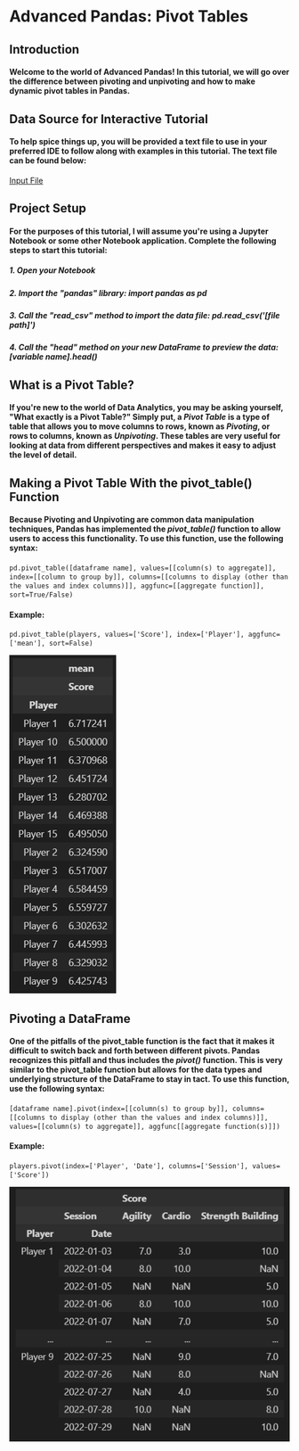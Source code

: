 # Advanced Pandas: Pivot Tables
## Introduction
#### Welcome to the world of Advanced Pandas! In this tutorial, we will go over the difference between pivoting and unpivoting and how to make dynamic pivot tables in Pandas.
## Data Source for Interactive Tutorial
#### To help spice things up, you will be provided a text file to use in your preferred IDE to follow along with examples in this tutorial. The text file can be found below:
[Input File](Files/Player-Training.zip)
## Project Setup
#### For the purposes of this tutorial, I will assume you're using a Jupyter Notebook or some other Notebook application. Complete the following steps to start this tutorial:
##### 1. Open your Notebook
##### 2. Import the "pandas" library: import pandas as pd
##### 3. Call the "read_csv" method to import the data file: pd.read_csv('[file path]')
##### 4. Call the "head" method on your new DataFrame to preview the data: [variable name].head()
## What is a Pivot Table?
#### If you're new to the world of Data Analytics, you may be asking yourself, "What exactly is a Pivot Table?" Simply put, a _Pivot Table_ is a type of table that allows you to move columns to rows, known as _Pivoting_, or rows to columns, known as _Unpivoting_. These tables are very useful for looking at data from different perspectives and makes it easy to adjust the level of detail.
## Making a Pivot Table With the pivot_table() Function
#### Because Pivoting and Unpivoting are common data manipulation techniques, Pandas has implemented the _pivot_table()_ function to allow users to access this functionality. To use this function, use the following syntax:
    pd.pivot_table([dataframe name], values=[[column(s) to aggregate]], index=[[column to group by]], columns=[[columns to display (other than the values and index columns)]], aggfunc=[[aggregate function]], sort=True/False)
#### Example:
    pd.pivot_table(players, values=['Score'], index=['Player'], aggfunc=['mean'], sort=False)
![This is an image](Pictures/players_pivottable.png)
## Pivoting a DataFrame
#### One of the pitfalls of the pivot_table function is the fact that it makes it difficult to switch back and forth between different pivots. Pandas recognizes this pitfall and thus includes the _pivot()_ function. This is very similar to the pivot_table function but allows for the data types and underlying structure of the DataFrame to stay in tact. To use this function, use the following syntax:
    [dataframe name].pivot(index=[[column(s) to group by]], columns=[[columns to display (other than the values and index columns)]], values=[[column(s) to aggregate]], aggfunc[[aggregate function(s)]])
#### Example:
    players.pivot(index=['Player', 'Date'], columns=['Session'], values=['Score'])
![This is an image](Pictures/players_pivot.png)
